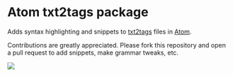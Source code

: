# Atom txt2tags package

Adds syntax highlighting and snippets to [txt2tags](http://txt2tags.org) files in [Atom](https://atom.io).

Contributions are greatly appreciated. Please fork this repository and open a pull request to add snippets, make grammar tweaks, etc.

![](https://cloud.githubusercontent.com/assets/282592/6665081/2ac12c04-cbb4-11e4-99ff-977b055208c8.png)
